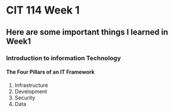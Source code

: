 # CIT 114 Week 1
## Here are some important things I learned in Week1
### Introduction to information Technology

#### The Four Pillars of an IT Framework
1. Infrastructure
2. Development
3. Security
4. Data
